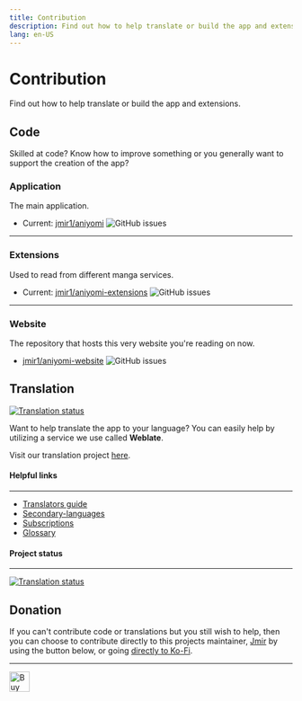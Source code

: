 ```yaml
---
title: Contribution
description: Find out how to help translate or build the app and extensions.
lang: en-US
---
```


# Contribution
Find out how to help translate or build the app and extensions.

## Code
Skilled at code? Know how to improve something or you generally want to support the creation of the app?

### Application
The main application.
- Current: [jmir1/aniyomi](https://github.com/jmir1/aniyomi) ![GitHub issues](https://img.shields.io/github/issues/jmir1/aniyomi?style=social)
***
### Extensions
Used to read from different manga services.
- Current: [jmir1/aniyomi-extensions](https://github.com/jmir1/aniyomi-extensions) ![GitHub issues](https://img.shields.io/github/issues/jmir1/aniyomi-extensions?style=social)
***
### Website
The repository that hosts this very website you're reading on now.
- [jmir1/aniyomi-website](https://github.com/jmir1/aniyomi-website) ![GitHub issues](https://img.shields.io/github/issues/jmir1/aniyomi-website?style=social)

## Translation
<a href="https://hosted.weblate.org/engage/tachiyomi/?utm_source=widget"><img src="https://hosted.weblate.org/widgets/tachiyomi/-/svg-badge.svg" alt="Translation status"/></a>

Want to help translate the app to your language? You can easily help by utilizing a service we use called **Weblate**.

Visit our translation project [here](https://hosted.weblate.org/projects/tachiyomi/strings/).

#### Helpful links
***
* [Translators guide](https://docs.weblate.org/en/latest/user/translating.html)
* [Secondary-languages](https://docs.weblate.org/en/latest/user/profile.html#secondary-languages)
* [Subscriptions](https://docs.weblate.org/en/latest/user/profile.html#subscriptions)
* [Glossary](https://docs.weblate.org/en/latest/user/translating.html#glossary)

#### Project status
***
<a href="https://hosted.weblate.org/engage/tachiyomi/?utm_source=widget">
	<img src="https://hosted.weblate.org/widgets/tachiyomi/-/horizontal-auto.svg" alt="Translation status" />
</a>

## Donation
If you can't contribute code or translations but you still wish to help, then you can choose to contribute directly to this projects maintainer, [Jmir](https://github.com/jmir1/) by using the button below, or going [directly to Ko-Fi](https://ko-fi.com/jmir1).
***
<a href="https://ko-fi.com/jmir1" target="_blank" rel="noopener">
	<img height="36" style="border:0px;height:36px;" src="https://cdn.ko-fi.com/cdn/kofi1.png?v=2" border="0" alt="Buy Me a Coffee at ko-fi.com" />
</a>